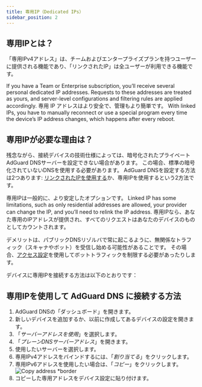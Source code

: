 ```yaml
---
title: 専用IP（Dedicated IPs）
sidebar_position: 2
---
```


## 専用IPとは？

「専用IPv4アドレス」は、チームおよびエンタープライズプランを持つユーザーに提供される機能であり、「リンクされたIP」は全ユーザーが利用できる機能です。

If you have a Team or Enterprise subscription, you’ll receive several personal dedicated IP addresses. Requests to these addresses are treated as yours, and server-level configurations and filtering rules are applied accordingly. 専用 IP アドレスはより安全で、管理もより簡単です。 With linked IPs, you have to manually reconnect or use a special program every time the device’s IP address changes, which happens after every reboot.

## 専用IPが必要な理由は？

残念ながら、接続デバイスの技術仕様によっては、暗号化されたプライベートAdGuard DNSサーバーを設定できない場合があります。 この場合、標準の暗号化されていないDNSを使用する必要があります。 AdGuard DNSを設定する方法は2つあります: [リンクされたIPを使用する](/private-dns/connect-devices/other-options/linked-ip.md)か、専用IPを使用するという2方法です。

専用IPは一般的に、より安定したオプションです。 Linked IP has some limitations, such as only residential addresses are allowed, your provider can change the IP, and you’ll need to relink the IP address. 専用IPなら、あなた専用のIPアドレスが提供され、すべてのリクエストはあなたのデバイスのものとしてカウントされます。

デメリットは、パブリックDNSリゾルバで常に起こるように、無関係なトラフィック（スキャナやボット）を受信し始める可能性があることです。 その場合、[アクセス設定](/private-dns/server-and-settings/access.md)を使用してボットトラフィックを制限する必要があったりします。

デバイスに専用IPを接続する方法は以下のとおりです：

## 専用IPを使用して AdGuard DNS に接続する方法

1. AdGuard DNSの「ダッシュボード」を開きます。
2. 新しいデバイスを追加するか、以前に作成してあるデバイスの設定を開きます。
3. 「_サーバーアドレスを使用_」を選択します。
4. 「_プレーンDNSサーバーアドレス_」を開きます。
5. 使用したいサーバーを選択します。
6. 専用IPv4アドレスをバインドするには、「_割り当てる_」をクリックします。
7. 専用IPv6アドレスを使用したい場合は、「_コピー_」をクリックします。
    ![Copy address \*border](https://cdn.adtidy.org/content/kb/dns/private/new_dns/connect/dedicated_step7.png)
8. コピーした専用アドレスをデバイス設定に貼り付けます。
